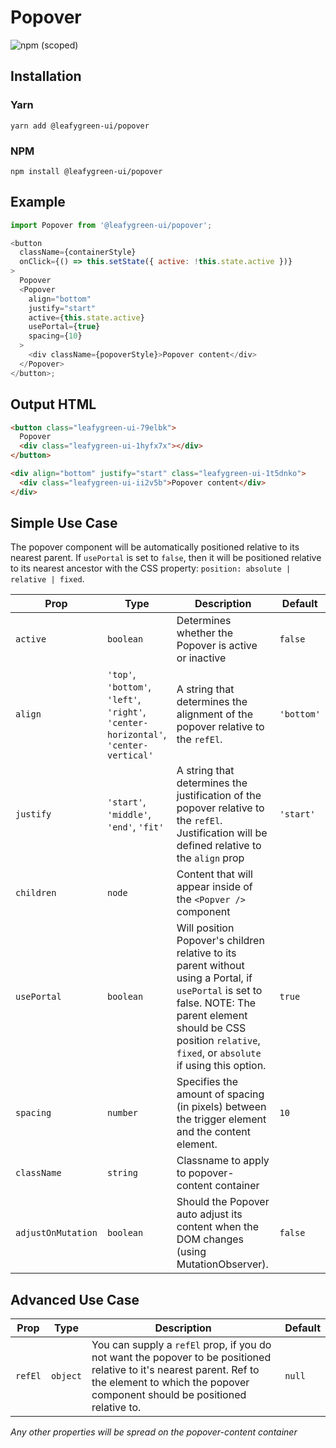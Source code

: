 # Popover

![npm (scoped)](https://img.shields.io/npm/v/@leafygreen-ui/popover.svg)

## Installation

### Yarn

```shell
yarn add @leafygreen-ui/popover
```

### NPM

```shell
npm install @leafygreen-ui/popover
```

## Example

```js
import Popover from '@leafygreen-ui/popover';

<button
  className={containerStyle}
  onClick={() => this.setState({ active: !this.state.active })}
>
  Popover
  <Popover
    align="bottom"
    justify="start"
    active={this.state.active}
    usePortal={true}
    spacing={10}
  >
    <div className={popoverStyle}>Popover content</div>
  </Popover>
</button>;
```

## Output HTML

```html
<button class="leafygreen-ui-79elbk">
  Popover
  <div class="leafygreen-ui-1hyfx7x"></div>
</button>

<div align="bottom" justify="start" class="leafygreen-ui-1t5dnko">
  <div class="leafygreen-ui-ii2v5b">Popover content</div>
</div>
```

## Simple Use Case

The popover component will be automatically positioned relative to its nearest parent. If `usePortal` is set to `false`, then it will be positioned relative to its nearest ancestor with the CSS property: `position: absolute | relative | fixed`.

| Prop               | Type                                                                                 | Description                                                                                                                                                                                                              | Default    |
| ------------------ | ------------------------------------------------------------------------------------ | ------------------------------------------------------------------------------------------------------------------------------------------------------------------------------------------------------------------------ | ---------- |
| `active`           | `boolean`                                                                            | Determines whether the Popover is active or inactive                                                                                                                                                                     | `false`    |
| `align`            | `'top'`, `'bottom'`, `'left'`, `'right'`, `'center-horizontal'`, `'center-vertical'` | A string that determines the alignment of the popover relative to the `refEl`.                                                                                                                                           | `'bottom'` |
| `justify`          | `'start'`, `'middle'`, `'end'`, `'fit'`                                              | A string that determines the justification of the popover relative to the `refEl`. Justification will be defined relative to the `align` prop                                                                            | `'start'`  |
| `children`         | `node`                                                                               | Content that will appear inside of the `<Popver />` component                                                                                                                                                            |            |
| `usePortal`        | `boolean`                                                                            | Will position Popover's children relative to its parent without using a Portal, if `usePortal` is set to false. NOTE: The parent element should be CSS position `relative`, `fixed`, or `absolute` if using this option. | `true`     |
| `spacing`          | `number`                                                                             | Specifies the amount of spacing (in pixels) between the trigger element and the content element.                                                                                                                         | `10`       |
| `className`        | `string`                                                                             | Classname to apply to popover-content container                                                                                                                                                                          |            |
| `adjustOnMutation` | `boolean`                                                                            | Should the Popover auto adjust its content when the DOM changes (using MutationObserver).                                                                                                                                | `false`    |

## Advanced Use Case

| Prop    | Type     | Description                                                                                                                                                                                         | Default |
| ------- | -------- | --------------------------------------------------------------------------------------------------------------------------------------------------------------------------------------------------- | ------- |
| `refEl` | `object` | You can supply a `refEl` prop, if you do not want the popover to be positioned relative to it's nearest parent. Ref to the element to which the popover component should be positioned relative to. | `null`  |

_Any other properties will be spread on the popover-content container_

